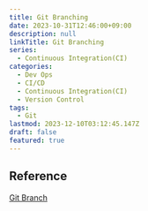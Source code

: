 ```yaml
---
title: Git Branching
date: 2023-10-31T12:46:00+09:00
description: null
linkTitle: Git Branching
series:
  - Continuous Integration(CI)
categories:
  - Dev Ops
  - CI/CD
  - Continuous Integration(CI)
  - Version Control
tags:
  - Git
lastmod: 2023-12-10T03:12:45.147Z
draft: false
featured: true
---
```


## Reference

[Git Branch](https://git-scm.com/book/ko/v2/Git-%EB%B8%8C%EB%9E%9C%EC%B9%98-%EB%B8%8C%EB%9E%9C%EC%B9%98%EB%9E%80-%EB%AC%B4%EC%97%87%EC%9D%B8%EA%B0%80)
